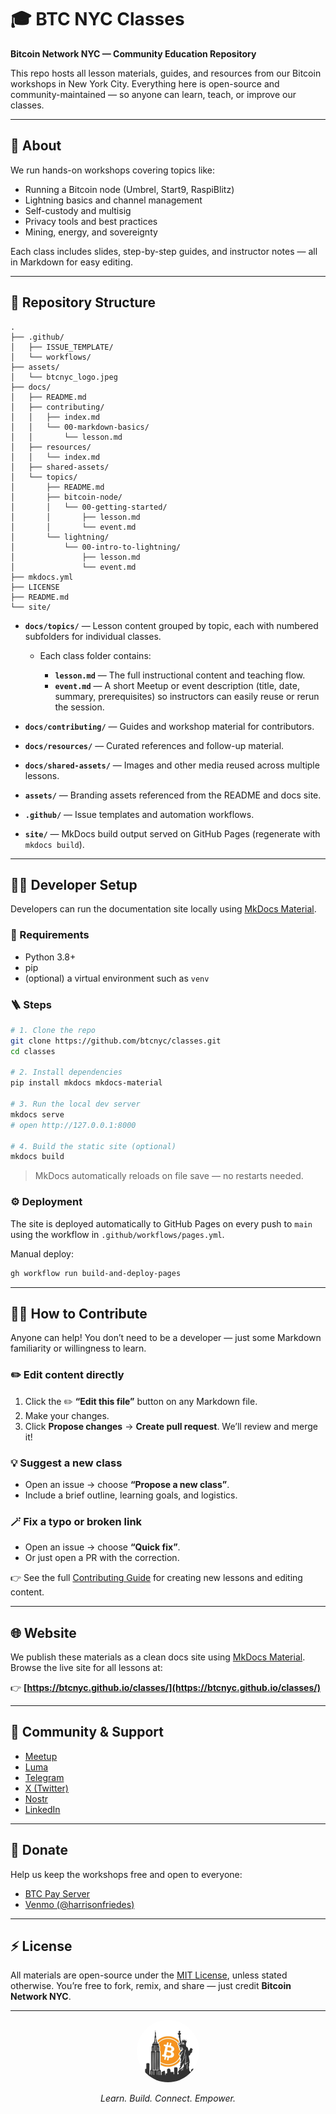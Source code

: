 # 🎓 BTC NYC Classes

**Bitcoin Network NYC — Community Education Repository**

This repo hosts all lesson materials, guides, and resources from our Bitcoin workshops in New York City.
Everything here is open-source and community-maintained — so anyone can learn, teach, or improve our classes.

---

## 🧬 About

We run hands-on workshops covering topics like:

* Running a Bitcoin node (Umbrel, Start9, RaspiBlitz)
* Lightning basics and channel management
* Self-custody and multisig
* Privacy tools and best practices
* Mining, energy, and sovereignty

Each class includes slides, step-by-step guides, and instructor notes — all in Markdown for easy editing.

---

## 📂 Repository Structure

```plaintext
.
├── .github/
│   ├── ISSUE_TEMPLATE/
│   └── workflows/
├── assets/
│   └── btcnyc_logo.jpeg
├── docs/
│   ├── README.md
│   ├── contributing/
│   │   ├── index.md
│   │   └── 00-markdown-basics/
│   │       └── lesson.md
│   ├── resources/
│   │   └── index.md
│   ├── shared-assets/
│   └── topics/
│       ├── README.md
│       ├── bitcoin-node/
│       │   └── 00-getting-started/
│       │       ├── lesson.md
│       │       └── event.md
│       └── lightning/
│           └── 00-intro-to-lightning/
│               ├── lesson.md
│               └── event.md
├── mkdocs.yml
├── LICENSE
├── README.md
└── site/
```

* **`docs/topics/`** — Lesson content grouped by topic, each with numbered subfolders for individual classes.

  * Each class folder contains:

    * **`lesson.md`** — The full instructional content and teaching flow.
    * **`event.md`** — A short Meetup or event description (title, date, summary, prerequisites) so instructors can easily reuse or rerun the session.
* **`docs/contributing/`** — Guides and workshop material for contributors.
* **`docs/resources/`** — Curated references and follow-up material.
* **`docs/shared-assets/`** — Images and other media reused across multiple lessons.
* **`assets/`** — Branding assets referenced from the README and docs site.
* **`.github/`** — Issue templates and automation workflows.
* **`site/`** — MkDocs build output served on GitHub Pages (regenerate with `mkdocs build`).


---

## 🧑‍💻 Developer Setup

Developers can run the documentation site locally using [MkDocs Material](https://squidfunk.github.io/mkdocs-material/).

### 🧱 Requirements

* Python 3.8+
* pip
* (optional) a virtual environment such as `venv`

### 🪜 Steps

```bash
# 1. Clone the repo
git clone https://github.com/btcnyc/classes.git
cd classes

# 2. Install dependencies
pip install mkdocs mkdocs-material

# 3. Run the local dev server
mkdocs serve
# open http://127.0.0.1:8000

# 4. Build the static site (optional)
mkdocs build
```

> MkDocs automatically reloads on file save — no restarts needed.

### ⚙️ Deployment

The site is deployed automatically to GitHub Pages on every push to `main` using the workflow in `.github/workflows/pages.yml`.

Manual deploy:

```bash
gh workflow run build-and-deploy-pages
```

---

## 🧑‍🎓 How to Contribute

Anyone can help!
You don’t need to be a developer — just some Markdown familiarity or willingness to learn.

### ✏️ Edit content directly

1. Click the ✏️ **“Edit this file”** button on any Markdown file.
2. Make your changes.
3. Click **Propose changes** → **Create pull request**.
   We’ll review and merge it!

### 💡 Suggest a new class

* Open an issue → choose **“Propose a new class”**.
* Include a brief outline, learning goals, and logistics.

### 🪄 Fix a typo or broken link

* Open an issue → choose **“Quick fix”**.
* Or just open a PR with the correction.

👉 See the full [Contributing Guide](docs/CONTRIBUTING.md) for creating new lessons and editing content.

---

## 🌐 Website

We publish these materials as a clean docs site using [MkDocs Material](https://squidfunk.github.io/mkdocs-material/).
Browse the live site for all lessons at:

👉 **[https://btcnyc.github.io/classes/](https://btcnyc.github.io/classes/)**

---

## 💬 Community & Support

* [Meetup](https://www.meetup.com/bitcoin-network-nyc/)
* [Luma](https://luma.com/btcnyc)
* [Telegram](https://t.me/+M79B-75J2YU3OTRh)
* [X (Twitter)](https://x.com/BTCNetworkNYC)
* [Nostr](https://njump.me/npub1xyu3s3zt3v44l3rj5gn90xk33n387sgtjepcvxnqvd5rt58fpzzsx0055n)
* [LinkedIn](https://www.linkedin.com/company/the-bitcoin-network-nyc/)

---

## 💸 Donate

Help us keep the workshops free and open to everyone:

* [BTC Pay Server](https://bitcoin-network-nyc.com/)
* [Venmo (@harrisonfriedes)](https://account.venmo.com/u/harrisonfriedes)

---

## ⚡ License

All materials are open-source under the [MIT License](LICENSE), unless stated otherwise.
You’re free to fork, remix, and share — just credit **Bitcoin Network NYC**.

---

<p align="center">
  <img src="assets/btcnyc_logo.jpeg" alt="BTC NYC Logo" width="100" style="border-radius:50%;"/>
</p>
<p align="center">
  <i>Learn. Build. Connect. Empower.</i>
</p>
